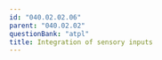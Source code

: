 ```yaml
---
id: "040.02.02.06"
parent: "040.02.02"
questionBank: "atpl"
title: Integration of sensory inputs
---
```

